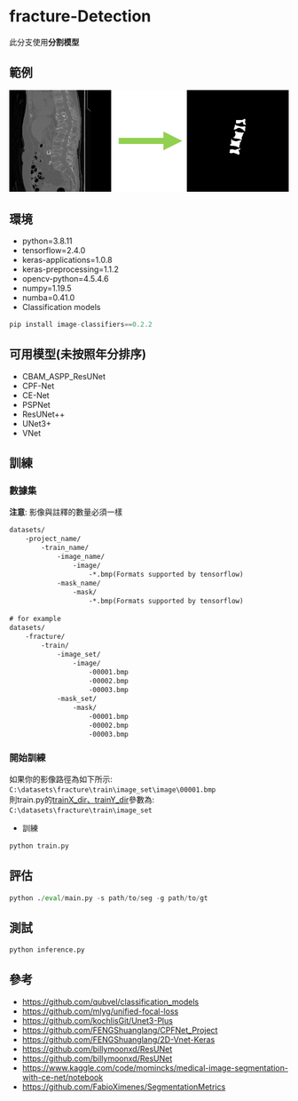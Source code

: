 # fracture-Detection
 此分支使用**分割模型**
 
## 範例
 ![segmentation](https://github.com/qpal147147/fracture-Detection/blob/segmentation/segmentation.png)  
 
## 環境
* python=3.8.11
* tensorflow=2.4.0
* keras-applications=1.0.8
* keras-preprocessing=1.1.2
* opencv-python=4.5.4.6
* numpy=1.19.5
* numba=0.41.0
* Classification models
```python
pip install image-classifiers==0.2.2
```

## 可用模型(未按照年分排序)
* CBAM_ASPP_ResUNet
* CPF-Net
* CE-Net
* PSPNet
* ResUNet++
* UNet3+
* VNet

## 訓練
 ### 數據集
 **注意**: 影像與註釋的數量必須一樣
 
    datasets/
        -project_name/
            -train_name/
                -image_name/
                    -image/
                        -*.bmp(Formats supported by tensorflow)
                -mask_name/
                    -mask/
                        -*.bmp(Formats supported by tensorflow)

    # for example
    datasets/
        -fracture/
            -train/
                -image_set/
                    -image/
                        -00001.bmp
                        -00002.bmp
                        -00003.bmp
                -mask_set/
                    -mask/
                        -00001.bmp
                        -00002.bmp
                        -00003.bmp
                  
   ### 開始訓練
   如果你的影像路徑為如下所示:
   ```C:\datasets\fracture\train\image_set\image\00001.bmp```  
   則train.py的[trainX_dir、trainY_dir](https://github.com/qpal147147/fracture-Detection/blob/segmentation/train.py#L52)參數為:
   ```C:\datasets\fracture\train\image_set```
   
   * 訓練
   ```python
   python train.py
   ```

## 評估
 ```python
 python ./eval/main.py -s path/to/seg -g path/to/gt
 ```
## 測試
 ```python
 python inference.py
 ```
 
## 參考
* <https://github.com/qubvel/classification_models>
* <https://github.com/mlyg/unified-focal-loss>
* <https://github.com/kochlisGit/Unet3-Plus>
* <https://github.com/FENGShuanglang/CPFNet_Project>
* <https://github.com/FENGShuanglang/2D-Vnet-Keras>
* <https://github.com/billymoonxd/ResUNet>
* <https://github.com/billymoonxd/ResUNet>
* <https://www.kaggle.com/code/momincks/medical-image-segmentation-with-ce-net/notebook>
* <https://github.com/FabioXimenes/SegmentationMetrics>

